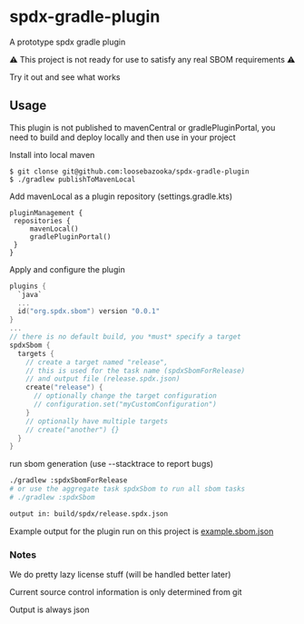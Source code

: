 # spdx-gradle-plugin
A prototype spdx gradle plugin

⚠ This project is not ready for use to satisfy any real SBOM requirements ⚠

Try it out and see what works

## Usage
This plugin is not published to mavenCentral or gradlePluginPortal, you need to build and deploy
locally and then use in your project

Install into local maven
```
$ git clonse git@github.com:loosebazooka/spdx-gradle-plugin
$ ./gradlew publishToMavenLocal
```

Add mavenLocal as a plugin repository (settings.gradle.kts)
```
pluginManagement {
 repositories {
     mavenLocal()
     gradlePluginPortal()
 }
}
```

Apply and configure the plugin
```kotlin
plugins {
  `java`
  ...
  id("org.spdx.sbom") version "0.0.1"
}
...
// there is no default build, you *must* specify a target
spdxSbom {
  targets {
    // create a target named "release",
    // this is used for the task name (spdxSbomForRelease)
    // and output file (release.spdx.json)
    create("release") {
      // optionally change the target configuration
      // configuration.set("myCustomConfiguration")
    }
    // optionally have multiple targets
    // create("another") {}
  }
}
```

run sbom generation (use --stacktrace to report bugs)
```bash
./gradlew :spdxSbomForRelease
# or use the aggregate task spdxSbom to run all sbom tasks
# ./gradlew :spdxSbom

output in: build/spdx/release.spdx.json
```

Example output for the plugin run on this project is [example.sbom.json](example.sbom.json)

### Notes
We do pretty lazy license stuff (will be handled better later)

Current source control information is only determined from git

Output is always json
